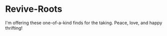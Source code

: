 # Revive-Roots

I'm offering these one-of-a-kind finds for the taking. Peace, love, and happy thrifting!
